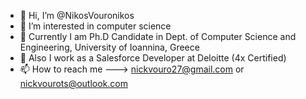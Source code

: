 - 👋 Hi, I’m @NikosVouronikos
- 👀 I’m interested in computer science
- 🌱 Currently I am Ph.D Candidate in Dept. of Computer Science and Engineering, University of Ioannina, Greece
- 🌱 Also I work as a Salesforce Developer at Deloitte (4x Certified)
- 📫 How to reach me ---> nickvouro27@gmail.com or nickvourots@outlook.com

<!---
NikosVouronikos/NikosVouronikos is a ✨ special ✨ repository because its `README.md` (this file) appears on your GitHub profile.
You can click the Preview link to take a look at your changes.
--->
